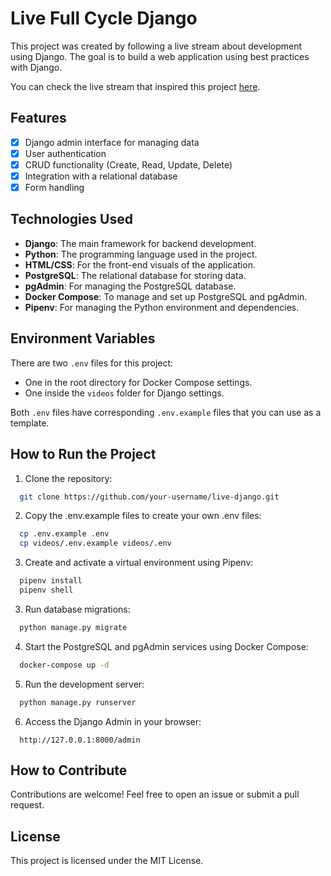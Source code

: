 # Live Full Cycle Django

This project was created by following a live stream about development using Django. The goal is to build a web application using best practices with Django.

You can check the live stream that inspired this project [here](https://www.youtube.com/watch?v=bupRIZrXySk&t=1s&ab_channel=FullCycle).

## Features

- [x] Django admin interface for managing data
- [x] User authentication
- [x] CRUD functionality (Create, Read, Update, Delete)
- [x] Integration with a relational database
- [x] Form handling

## Technologies Used

- **Django**: The main framework for backend development.
- **Python**: The programming language used in the project.
- **HTML/CSS**: For the front-end visuals of the application.
- **PostgreSQL**: The relational database for storing data.
- **pgAdmin**: For managing the PostgreSQL database.
- **Docker Compose**: To manage and set up PostgreSQL and pgAdmin.
- **Pipenv**: For managing the Python environment and dependencies.

## Environment Variables

There are two `.env` files for this project:

- One in the root directory for Docker Compose settings.
- One inside the `videos` folder for Django settings.

Both `.env` files have corresponding `.env.example` files that you can use as a template.

## How to Run the Project

1. Clone the repository:
```bash
  git clone https://github.com/your-username/live-django.git
```

2. Copy the .env.example files to create your own .env files:
```bash
  cp .env.example .env
  cp videos/.env.example videos/.env
```

3. Create and activate a virtual environment using Pipenv:
```bash
  pipenv install
  pipenv shell
```

3. Run database migrations:
```bash
  python manage.py migrate
```

4. Start the PostgreSQL and pgAdmin services using Docker Compose:
```bash
  docker-compose up -d
```

5. Run the development server:
```bash
  python manage.py runserver
```

6. Access the Django Admin in your browser:
```
  http://127.0.0.1:8000/admin
```

## How to Contribute
Contributions are welcome! Feel free to open an issue or submit a pull request.

## License

This project is licensed under the MIT License.
